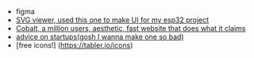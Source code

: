 - figma
- [SVG viewer, used this one to make UI for my esp32 project](https://svgviewer.dev/svg-to-png)
- [Cobalt, a million users, aesthetic, fast website that does what it claims](https://cobalt.tools/)
- [advice on startups(gosh I wanna make one so bad)](https://www.paulgraham.com/startupideas.html)
- [free icons!] (https://tabler.io/icons)
